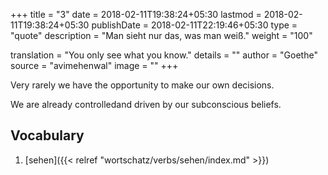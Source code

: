 +++
title        = "3"
date         = 2018-02-11T19:38:24+05:30
lastmod      = 2018-02-11T19:38:24+05:30
publishDate  = 2018-02-11T22:19:46+05:30
type         = "quote"
description  = "Man sieht nur das, was man weiß."
weight       = "100"

translation  = "You only see what you know."
details      = ""
author       = "Goethe"
source       = "avimehenwal"
image        = ""
+++

Very rarely we have the opportunity to make our own decisions.
<!--more-->
We are already controlledand driven by our subconscious beliefs.

## Vocabulary
1. [sehen]({{< relref "wortschatz/verbs/sehen/index.md" >}})
